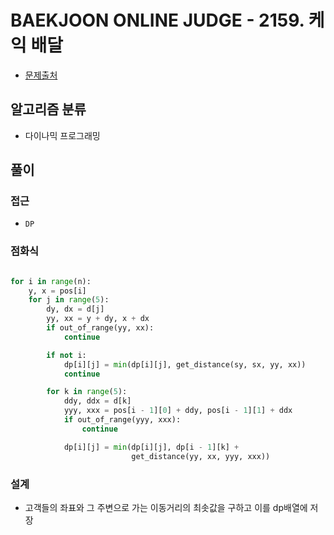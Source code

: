# BAEKJOON ONLINE JUDGE - 2159. 케익 배달

- [문제출처](https://www.acmicpc.net/problem/2159 '2159. 케익 배달')

## 알고리즘 분류

- 다이나믹 프로그래밍

## 풀이

### 접근

- `DP`

### 점화식

```python

for i in range(n):
    y, x = pos[i]
    for j in range(5):
        dy, dx = d[j]
        yy, xx = y + dy, x + dx
        if out_of_range(yy, xx):
            continue

        if not i:
            dp[i][j] = min(dp[i][j], get_distance(sy, sx, yy, xx))
            continue

        for k in range(5):
            ddy, ddx = d[k]
            yyy, xxx = pos[i - 1][0] + ddy, pos[i - 1][1] + ddx
            if out_of_range(yyy, xxx):
                continue

            dp[i][j] = min(dp[i][j], dp[i - 1][k] +
                           get_distance(yy, xx, yyy, xxx))

```

### 설계

- 고객들의 좌표와 그 주변으로 가는 이동거리의 최솟값을 구하고 이를 dp배열에 저장
